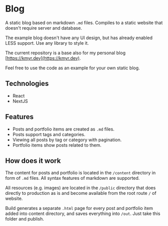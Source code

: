 # Blog

A static blog based on markdown `.md` files. Compiles to a static website that doesn't require server and database.

The example blog doesn't have any UI design, but has already enabled LESS support. Use any library to style it.

The current repository is a base also for my personal blog [https://kmyr.dev](https://kmyr.dev).

Feel free to use the code as an example for your own static blog.

## Technologies

* React
* NextJS

## Features

* Posts and portfolio items are created as `.md` files.
* Posts support tags and categories.
* Viewing all posts by tag or category with pagination.
* Portfolio items show posts related to them.

## How does it work

The content for posts and portfolio is located in the `/content` directory in form of `.md` files. All syntax features of markdown are supported.

All resources (e.g. images) are located in the `/public` directory that does directly to production as is and become available from the root route `/` of website.

Build generates a separate `.html` page for every post and portfolio item added into content directory, and saves everything into `/out`. Just take this folder and publish.
